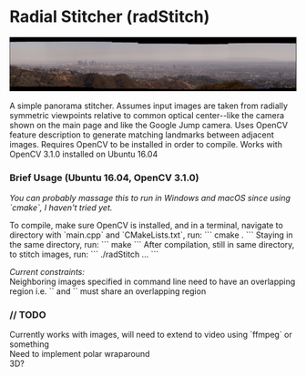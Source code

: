 # Radial Stitcher (radStitch)

<img src="panorama.jpg" alt="Banner" width="900px"/>

A simple panorama stitcher. Assumes input images are taken from radially symmetric viewpoints relative to common optical center--like the camera shown on the main page and like the Google Jump camera. Uses OpenCV feature description to generate matching landmarks between adjacent images. Requires OpenCV to be installed in order to compile. Works with OpenCV 3.1.0 installed on Ubuntu 16.04

<h3> Brief Usage (Ubuntu 16.04, OpenCV 3.1.0)</h3>
<i> You can probably massage this to run in Windows and macOS since using `cmake`, I haven't tried yet.</i>
<p>
To compile, make sure OpenCV is installed, and in a terminal, navigate to directory with `main.cpp` and `CMakeLists.txt`, run:
```
cmake .
```
Staying in the same directory, run:
```
make
```
After compilation, still in same directory, to stitch images, run:
```
./radStitch <image1> <image2> ... <imageN>
```
<p>
<i>Current constraints:</i>
<br>
Neighboring images specified in command line need to have an overlapping region i.e. `<imageK>` and `<imageK+1>` must share an overlapping region

<h3> // TODO </h3>
Currently works with images, will need to extend to video using `ffmpeg` or something
<br>
Need to implement polar wraparound
<br>
3D?
